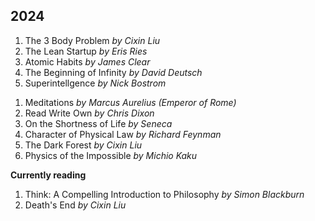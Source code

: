 

## 2024


1. The 3 Body Problem *by Cixin Liu*
1. The Lean Startup *by Eris Ries*
1. Atomic Habits *by James Clear*
1. The Beginning of Infinity *by David Deutsch*
1. Superintellgence *by Nick Bostrom*  
<!-- 1. <span class="fade-text-light">The First Three Minutes *by Steven Weinberg*</span> -->
1. Meditations *by Marcus Aurelius (Emperor of Rome)*  
1. Read Write Own *by Chris Dixon*
1. On the Shortness of Life *by Seneca*
1. Character of Physical Law *by Richard Feynman*
1. The Dark Forest *by Cixin Liu*
1. Physics of the Impossible *by Michio Kaku*

**Currently reading**
1. <span class="fade-text-light">Think: A Compelling Introduction to Philosophy *by Simon Blackburn*</span>
1. <span class="fade-text-light">Death's End *by Cixin Liu*</span>